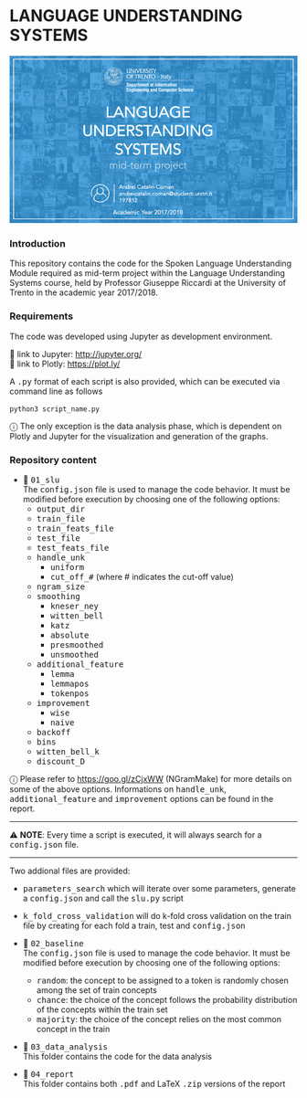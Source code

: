 # LANGUAGE UNDERSTANDING SYSTEMS

![COVER](./resources/landscape_cover.png)

### Introduction

This repository contains the code for the Spoken Language Understanding Module required as mid-term project
within the Language Understanding Systems course, held by Professor Giuseppe Riccardi at the University of
Trento in the academic year 2017/2018.

### Requirements


The code was developed using Jupyter as development environment. 

&#128279; link to Jupyter: http://jupyter.org/ \
&#128279; link to Plotly: https://plot.ly/

A <tt>.py</tt> format of each script is also provided, which can be executed via command line as follows

```
python3 script_name.py
```

&#9432; The only exception is the data analysis phase, which is dependent on Plotly and Jupyter for the visualization and generation of the graphs.

### Repository content

* &#128193; <tt>01_slu</tt> \
The <tt>config.json</tt> file is used to manage the code behavior. It must be modified before execution by choosing one of the following options:
	* <tt>output_dir</tt>
	* <tt>train_file</tt>
	* <tt>train_feats_file</tt>
	* <tt>test_file</tt>
	* <tt>test_feats_file</tt>
	* <tt>handle_unk</tt>
		* <tt>uniform</tt>
		* <tt>cut_off_#</tt>  (where # indicates the cut-off value)
	* <tt>ngram_size</tt>
	* <tt>smoothing</tt>
		* <tt>kneser_ney</tt>
		* <tt>witten_bell</tt>
		* <tt>katz</tt>
		* <tt>absolute</tt>
		* <tt>presmoothed</tt>
		* <tt>unsmoothed</tt>
	* <tt>additional_feature</tt>
		* <tt>lemma</tt>
		* <tt>lemmapos</tt>
		* <tt>tokenpos</tt>
	* <tt>improvement</tt>
		* <tt>wise</tt>
		* <tt>naive</tt>
	* <tt>backoff</tt>
	* <tt>bins</tt>
	* <tt>witten_bell_k</tt>
	* <tt>discount_D</tt>	

&#9432; Please refer to https://goo.gl/zCjxWW (NGramMake) for more details on some of the above options. Informations on <tt>handle_unk</tt>, <tt>additional_feature</tt> and <tt>improvement</tt> options can be found in the report.
___

&#9888; <b>NOTE</b>: Every time a script is executed, it will always search for a <tt>config.json</tt> file.
___

Two addional files are provided:
   * <tt>parameters_search</tt> which will iterate over some parameters, generate a <tt>config.json</tt> and call the <tt>slu.py</tt> script
   * <tt>k_fold_cross_validation</tt> will do k-fold cross validation on the train file by creating for each fold a train, test and <tt>config.json</tt>

* &#128193; <tt>02_baseline</tt> \
The <tt>config.json</tt> file is used to manage the code behavior. It must be modified before execution by choosing one of the following options:
	* <tt>random</tt>: the concept to be assigned to a token is randomly chosen among the set of train concepts
	* <tt>chance</tt>: the choice of the concept follows the probability distribution of the concepts within the train set
	* <tt>majority</tt>: the choice of the concept relies on the most common concept in the train
* &#128193; <tt>03_data_analysis</tt> \
This folder contains the code for the data analysis
* &#128193; <tt>04_report</tt> \
This folder contains both <tt>.pdf</tt> and LaTeX <tt>.zip</tt> versions of the report

